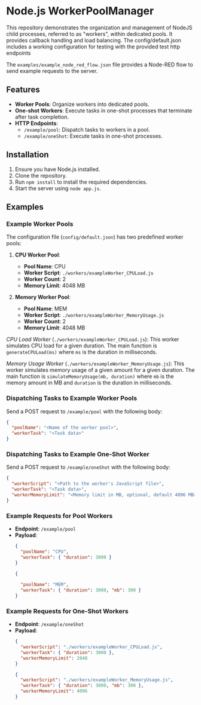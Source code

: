 # Node.js WorkerPoolManager

This repository demonstrates the organization and management of NodeJS child processes, referred to as "workers", within dedicated pools. It provides callback handling and load balancing. The config/default.json includes a working configuration for testing with the provided test http endpoints

The `examples/example_node_red_flow.json` file provides a Node-RED flow to send example requests to the server.

## Features

- **Worker Pools**: Organize workers into dedicated pools.
- **One-shot Workers**: Execute tasks in one-shot processes that terminate after task completion.
- **HTTP Endpoints**:
  - `/example/pool`: Dispatch tasks to workers in a pool.
  - `/example/oneShot`: Execute tasks in one-shot processes.

## Installation

1. Ensure you have Node.js installed.
2. Clone the repository.
3. Run `npm install` to install the required dependencies.
4. Start the server using `node app.js`.


## Examples

### Example Worker Pools

The configuration file (`config/default.json`) has two predefined worker pools:

1. **CPU Worker Pool**:
   - **Pool Name**: CPU
   - **Worker Script**: `./workers/exampleWorker_CPULoad.js`
   - **Worker Count**: 2
   - **Memory Limit**: 4048 MB

2. **Memory Worker Pool**:
   - **Pool Name**: MEM
   - **Worker Script**: `./workers/exampleWorker_MemoryUsage.js`
   - **Worker Count**: 2
   - **Memory Limit**: 4048 MB

*CPU Load Worker* (`./workers/exampleWorker_CPULoad.js`): This worker simulates CPU load for a given duration. The main function is `generateCPULoad(ms)` where `ms` is the duration in milliseconds.

*Memory Usage Worker* (`./workers/exampleWorker_MemoryUsage.js`): This worker simulates memory usage of a given amount for a given duration. The main function is `simulateMemoryUsage(mb, duration)` where `mb` is the memory amount in MB and `duration` is the duration in milliseconds.

### Dispatching Tasks to Example Worker Pools

Send a POST request to `/example/pool` with the following body:

```json
{
  "poolName": "<Name of the worker pool>",
  "workerTask": "<Task data>"
}
```

### Dispatching Tasks to Example One-Shot Worker

Send a POST request to `/example/oneShot` with the following body:

```json
{
  "workerScript": "<Path to the worker's JavaScript file>",
  "workerTask": "<Task data>",
  "workerMemoryLimit": "<Memory limit in MB, optional, default 4096 MB>"
}
```

### Example Requests for Pool Workers
   - **Endpoint**: `/example/pool`
   - **Payload**:
     ```json
     {
       "poolName": "CPU",
       "workerTask": { "duration": 3000 }
     }
     ```
     ```json
     {
       
       "poolName": "MEM",
       "workerTask": { "duration": 3000, "mb": 300 }
     }
     ```
     
### Example Requests for One-Shot Workers
   - **Endpoint**: `/example/oneShot`
   - **Payload**:
     ```json
     {
       "workerScript": "./workers/exampleWorker_CPULoad.js",
       "workerTask": { "duration": 3000 },
       "workerMemoryLimit": 2048
     }
     ```
     ```json
     {
       "workerScript": "./workers/exampleWorker_MemoryUsage.js",
       "workerTask": { "duration": 3000, "mb": 300 },
       "workerMemoryLimit": 4096
     }
     ```
